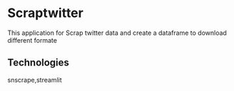 # Scraptwitter

This application for Scrap twitter data and create a dataframe to download different formate


## Technologies

snscrape,streamlit 
